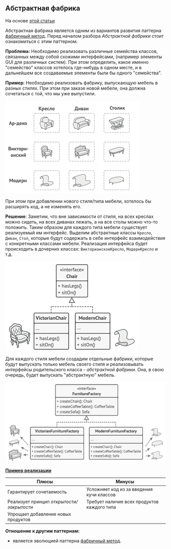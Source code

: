 ## Абстрактная фабрика
На основе [этой статьи](https://refactoring.guru/ru/design-patterns/abstract-factory)

Абстрактная фабрика является одним из вариантов развития паттерна
[фабричный метод](./factory_method.md).  Перед началом разбора _Абстрактной фабрики_
стоит ознакомиться с этим паттерном.

**Проблема:** Необходимо реализовать различные семейства классов, связанных между
собой схожими интерфейсами, (например элементы GUI для различных систем). При этом
определить, какое именно "семейство" классов хотелось где-нибудь в одном месте, и
в дальнейшем все создаваемые элементы были бы одного "семейства".

**Пример**: Необходимо реализовать фабрику, выпускающую мебель в разных стилях.
При этом при заказе новой мебели, она должна сочетаться с той, что мы уже выпустили.

![Разные стили одной и той же мебели](./img/abstract_factory_1.png)

При этом при добавлении нового стиля/типа мебели, хотелось бы расширять код, а не
изменять его.

**Решение**: Заметим, что вне зависимости от стиля, на всех креслах можно сидеть,
на всех диванах лежать, а на все столы можно что-то положить. Таким образом для 
каждого типа мебели существует реализуемый им интерфейс. Выделим абстрактные классы
`Кресло`, `Диван`, `Стол`, которые будут содержать в себе интерфейс взаимодействия
с конкретными классами мебели. Реализация интерфейса будет происходить в дочерних
классах: `ВикторианскоеКресло`, `МодернКресло` и т.д.

![Интерфейс мебели и его реализация](./img/abstract_factory_2.png)

Для каждого стиля мебели создадим отдельные фабрики, которые будут выпускать только
мебель своего стиля и реализовывать интерфейсы родительского класса - _абстрактной
фабрики_. Она, в свою очередь, будет выпускать "абстрактную" мебель.

![Абстрактная фабрика](./img/abstract_factory_3.png)

**[Пример реализации](../../src/patterns/abstract_factory.cpp)**

| Плюсы                                     | Минусы                                      |
|-------------------------------------------|---------------------------------------------|
| Гарантирует сочетаемость                  | Усложняет код из за введения кучи классов   |
| Реализует принцип _открытости/закрытости_ | Требует наличие всех продуктов каждого типа |
| Упрощает добавление новых продуктов       |                                             |

**Отношение к другим паттернам:** 
* является эволюцией паттерна [фабричный метод](./factory_method.md).
